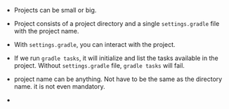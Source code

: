 - Projects can be small or big.
- Project consists of a project directory and a single `settings.gradle` file with the project name.

- With `settings.gradle`, you can interact with the project. 
- If we run `gradle tasks`, it will initialize and list the tasks available in the project. Without `settings.gradle` file, `gradle tasks` will fail. 
- project name can be anything. Not have to be the same as the directory name. it is not even mandatory.
- 